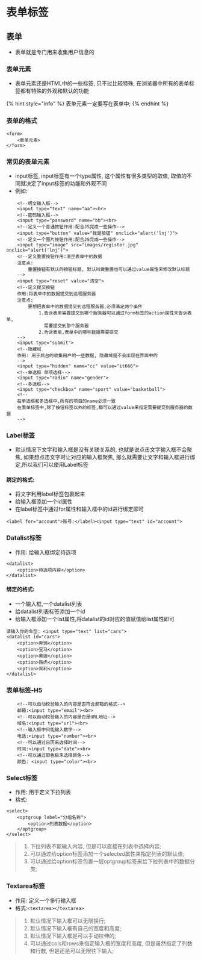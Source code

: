 # 表单标签

## 表单

* 表单就是专门用来收集用户信息的

### 表单元素

* 表单元素还是HTML中的一些标签, 只不过比较特殊, 在浏览器中所有的表单标签都有特殊的外观和默认的功能

{% hint style="info" %}
表单元素一定要写在表单中;
{% endhint %}

### 表单的格式

```text
<form>
    <表单元素>
</form>
```

### 常见的表单元素

* input标签, input标签有一个type属性, 这个属性有很多类型的取值, 取值的不同就决定了input标签的功能和外观不同
* 例如:

```text
    <!--明文输入框-->
    <input type="text" name="aa"><br>
    <!--密码输入框-->
    <input type="password" name="bb"><br>
    <!--定义一个普通按钮作用:配合JS完成一些操作-->
    <input type="button" value="我是按钮" onclick="alert('lnj')">
    <!--定义一个图片按钮作用:配合JS完成一些操作-->
    <input type="image" src="images/register.jpg" onclick="alert('lnj')">
    <!--定义重置按钮作用:清空表单中的数据
    注意点:
        重置按钮有默认的按钮标题, 默认叫做重置也可以通过value属性来修改默认标题
    -->
    <input type="reset" value="清空">
    <!--定义提交按钮
    作用:将表单中的数据提交到远程服务器
    注意点:
        要想把表单中的数据提交到远程服务器,必须满足两个条件
            1.告诉表单需要提交到哪个服务器可以通过form标签的action属性来告诉表单,
              需要提交到那个服务器
            2.告诉表单,表单中的哪些数据需要提交
    -->
    <input type="submit">
    <!--隐藏域
    作用: 用于后台的收集用户的一些数据, 隐藏域是不会出现在界面中的
    -->
    <input type="hidden" name="cc" value="it666">
    <!--单选框 单项选择-->
    <input type="radio" name="gender">
    <!--多选框-->
    <input type="checkbox" name="sport" value="basketball">
    <!--
    在单选框和多选框中,所有的项目的name必须一致
    在表单标签中,除了按钮标签以外的标签,都可以通过value来指定需要提交到服务器的数据
    -->
```

### Label标签

* 默认情况下文字和输入框是没有关联关系的, 也就是说点击文字输入框不会聚焦, 如果想点击文字时让对应的输入框聚焦, 那么就需要让文字和输入框进行绑定,所以我们可以使用Label标签

#### 绑定的格式:

* 将文字利用label标签包裹起来
* 给输入框添加一个id属性
* 在label标签中通过for属性和输入框中的id进行绑定即可

```text
<label for="account">账号:</label><input type="text" id="account">
```

### Datalist标签

* 作用: 给输入框绑定待选项

```text
<datalist>
    <option>待选项内容</option>
</datalist>
```

#### 绑定的格式:

* 一个输入框,一个datalist列表
* 给datalist列表标签添加一个id
* 给输入框添加一个list属性,将datalist的id对应的值赋值给list属性即可

```text
请输入你的车型: <input type="text" list="cars">
<datalist id="cars">
    <option>奔驰</option>
    <option>宝马</option>
    <option>奥迪</option>
    <option>路虎</option>
    <option>宾利</option>
</datalist>
```

### 表单标签-H5

```text
    <!--可以自动校验输入的内容是否符合邮箱的格式-->
    邮箱:<input type="email"><br>
    <!--可以自动校验输入的内容是否是URL地址-->
    域名:<input type="url"><br>
    <!--输入框中只能输入数字-->
    电话:<input type="number"><br>
    <!--可以通过日历来选择时间-->
    时间:<input type="date"><br>
    <!--可以通过取色板来选择颜色-->
    颜色: <input type="color"><br>
```

### Select标签

* 作用: 用于定义下拉列表
* 格式:

```text
<select>
    <optgroup label="分组名称">
        <option>列表数据</option>
    </optgroup>
</select>
```

> 1. 下拉列表不能输入内容, 但是可以直接在列表中选择内容;
> 2. 可以通过给option标签添加一个selected属性来指定列表的默认值;
> 3. 可以通过给option标签包裹一层optgroup标签来给下拉列表中的数据分类;

### Textarea标签

* 作用: 定义一个多行输入框
* 格式:`<textarea></textarea>`

> 1. 默认情况下输入框可以无限换行;
> 2. 默认情况下输入框有自己的宽度和高度;
> 3. 默认情况下输入框是可以手动拉伸的;
> 4. 可以通过cols和rows来指定输入框的宽度和高度, 但是虽然指定了列数和行数, 但是还是可以无限往下输入;

